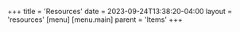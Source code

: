 +++
title = 'Resources'
date = 2023-09-24T13:38:20-04:00
layout = 'resources'
[menu]
  [menu.main]
    parent = 'Items'
+++
